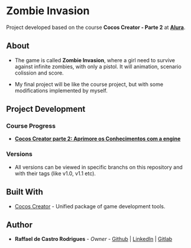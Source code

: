 # Zombie Invasion

Project developed based on the course **Cocos Creator - Parte 2** at [**Alura**](https://www.alura.com.br).

## About

* The game is called **Zombie Invasion**, where a girl need to survive against infinite zombies, with only a pistol. It will animation, scenario colission and score.

* My final project will be like the course project, but with some modifications implemented by myself.

## Project Development

### Course Progress

* [**Cocos Creator parte 2: Aprimore os Conhecimentos com a engine**](https://cursos.alura.com.br/course/cocos-creator-parte2/)

### Versions

* All versions can be viewed in specific branchs on this repository and with their tags (like v1.0, v1.1 etc).

## Built With

* [Cocos Creator](https://cocos2d-x.org/) - Unified package of game development tools.

## Author

* **Raffael de Castro Rodrigues** - *Owner* - [Github](https://github.com/rraffael) | [LinkedIn](https://www.linkedin.com/in/raffael-castro-rodrigues-117463142/) | [Gitlab](https://gitlab.com/rraffael17)